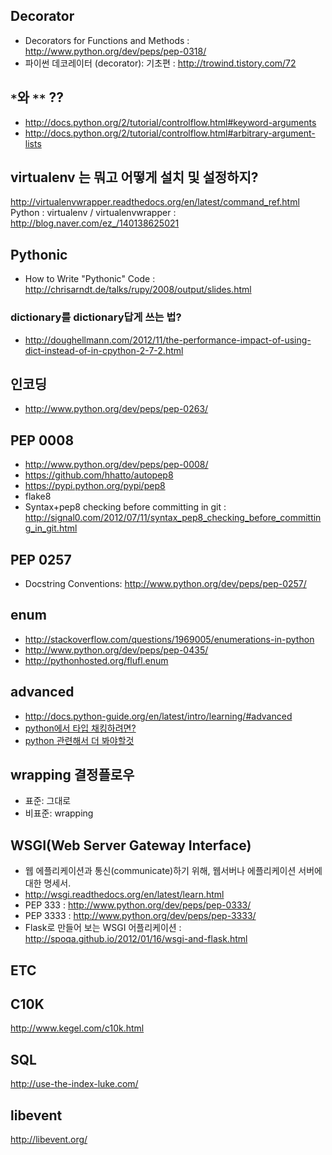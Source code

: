 ## Decorator
* Decorators for Functions and Methods : http://www.python.org/dev/peps/pep-0318/
* 파이썬 데코레이터 (decorator): 기초편 : http://trowind.tistory.com/72

## `*`와 `**` ??
 - http://docs.python.org/2/tutorial/controlflow.html#keyword-arguments
 - http://docs.python.org/2/tutorial/controlflow.html#arbitrary-argument-lists


## virtualenv 는 뭐고 어떻게 설치 및 설정하지?
http://virtualenvwrapper.readthedocs.org/en/latest/command_ref.html
Python : virtualenv / virtualenvwrapper  : http://blog.naver.com/ez_/140138625021


## Pythonic
* How to Write "Pythonic" Code : http://chrisarndt.de/talks/rupy/2008/output/slides.html

### dictionary를 dictionary답게 쓰는 법?
* http://doughellmann.com/2012/11/the-performance-impact-of-using-dict-instead-of-in-cpython-2-7-2.html


## 인코딩
* http://www.python.org/dev/peps/pep-0263/

## PEP 0008
* http://www.python.org/dev/peps/pep-0008/
* https://github.com/hhatto/autopep8
* https://pypi.python.org/pypi/pep8
* flake8
* Syntax+pep8 checking before committing in git : http://signal0.com/2012/07/11/syntax_pep8_checking_before_committing_in_git.html

## PEP 0257 
* Docstring Conventions: http://www.python.org/dev/peps/pep-0257/

## enum
* http://stackoverflow.com/questions/1969005/enumerations-in-python
* http://www.python.org/dev/peps/pep-0435/
* http://pythonhosted.org/flufl.enum

## advanced
* http://docs.python-guide.org/en/latest/intro/learning/#advanced
* [python에서 타입 채킹하려면?](http://ceronman.com/2013/03/12/a-powerful-unused-feature-of-python-function-annotations/)
* [python 관련해서 더 봐야할것](http://docs.python.org/2/reference/datamodel.html)


## wrapping 결정플로우
* 표준: 그대로
* 비표준: wrapping

## WSGI(Web Server Gateway Interface)
* 웹 에플리케이션과 통신(communicate)하기 위해, 웹서버나 에플리케이션 서버에 대한 명세서.
* http://wsgi.readthedocs.org/en/latest/learn.html
* PEP 333 : http://www.python.org/dev/peps/pep-0333/
* PEP 3333 : http://www.python.org/dev/peps/pep-3333/
* Flask로 만들어 보는 WSGI 어플리케이션 : http://spoqa.github.io/2012/01/16/wsgi-and-flask.html


## ETC
## C10K
http://www.kegel.com/c10k.html
## SQL
http://use-the-index-luke.com/
## libevent
http://libevent.org/